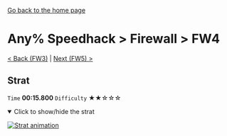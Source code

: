 [Go back to the home page](https://github.com/Doublevil/scbspeedrun)

# Any% Speedhack > Firewall > FW4

[< Back (FW3)](https://github.com/Doublevil/scbspeedrun/blob/main/levels/any_sh/FW/FW3.md) | [Next (FW5) >](https://github.com/Doublevil/scbspeedrun/blob/main/levels/any_sh/FW/FW5.md)

## Strat

`Time` **00:15.800** `Difficulty` ★★☆☆☆
<details open>
  <summary>Click to show/hide the strat</summary>

  [![Strat animation](https://github.com/Doublevil/scbspeedrun/blob/main/media/levels/FW/FW4_Strat.webp)](https://github.com/Doublevil/scbspeedrun/blob/main/media/levels/FW/FW4_Strat.mp4?raw=true)
</details>
